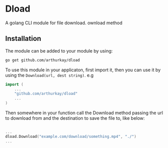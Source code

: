 # Dload

A golang CLI module for file download.
ownload method

## Installation

The module can be added to your module by using:

```bash
go get github.com/arthurkay/dload
```

To use this module in your applicaton, first import it, then you can use it by using the `Download(url, dest string)`. e.g

```go
import (
    ...
    "github.com/arthurkay/dload"
    ...
)
```

Then somewhere in your function call the Download method passing the url to download from and the destination to save the file to, like below:

```go

...
dload.Download("example.com/download/something.mp4", "./")
...
```


